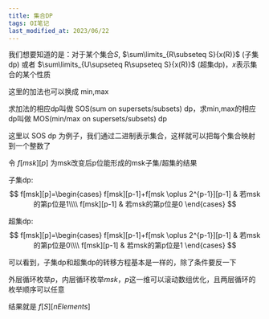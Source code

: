 ```yaml
---
title: 集合DP
tags: OI笔记
last_modified_at: 2023/06/22
---
```


我们想要知道的是：对于某个集合$S$, $\sum\limits_{R\subseteq S}{x(R)}$ (子集dp) 或者 $\sum\limits_{U\supseteq R\supseteq S}{x(R)}$ (超集dp)，$x$表示集合的某个性质

这里的加法也可以换成 min,max

求加法的相应dp叫做 SOS(sum on supersets/subsets) dp，求min,max的相应dp叫做 MOS(min/max on supersets/subsets) dp

这里以 SOS dp 为例子，我们通过二进制表示集合，这样就可以把每个集合映射到一个整数了

令 $f[msk][p]$ 为msk改变后p位能形成的msk子集/超集的结果

子集dp:
$$
f[msk][p]=\begin{cases}
f[msk][p-1]+f[msk \oplus 2^{p-1}][p-1] & 若msk的第p位是1\\\\
f[msk][p-1] & 若msk的第p位是0
\end{cases}
$$

超集dp:
$$
f[msk][p]=\begin{cases}
f[msk][p-1]+f[msk \oplus 2^{p-1}][p-1] & 若msk的第p位是0\\\\
f[msk][p-1] & 若msk的第p位是1
\end{cases}
$$

可以看到，子集dp和超集dp的转移方程基本是一样的，除了条件要反一下

外层循环枚举$p$，内层循环枚举$msk$，$p$这一维可以滚动数组优化，且两层循环的枚举顺序可以任意

结果就是 $f[S][nElements]$
